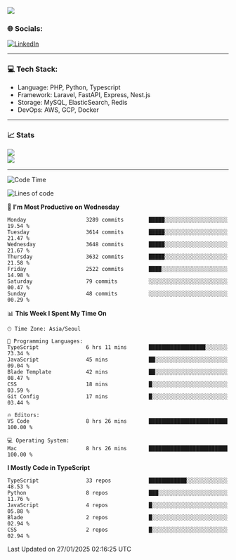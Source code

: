 <!--[![](https://visitcount.itsvg.in/api?id=jin-wk&icon=7&color=12)](https://visitcount.itsvg.in)-->
<!--[![Hits](https://hits.seeyoufarm.com/api/count/incr/badge.svg?url=https%3A%2F%2Fgithub.com%2Fjin-wk&count_bg=%235F625C&title_bg=%23555555&icon=github.svg&icon_color=%23E7E7E7&title=Hits&edge_flat=false)](https://hits.seeyoufarm.com)-->
![](https://komarev.com/ghpvc/?username=jin-wk&color=lightgrey&style=for-the-badge)

### 🌐 Socials:
[![LinkedIn](https://img.shields.io/badge/LinkedIn-%230077B5.svg?logo=linkedin&logoColor=white)](https://linkedin.com/in/jinwook-lee-242625241) 

---

### 💻 Tech Stack:
  - Language: PHP, Python, Typescript
  - Framework: Laravel, FastAPI, Express, Nest.js
  - Storage: MySQL, ElasticSearch, Redis
  - DevOps: AWS, GCP, Docker

---

### 📈 Stats
![](https://github-readme-stats.vercel.app/api?username=jin-wk&theme=dark&hide_border=true&include_all_commits=true&count_private=true)<br/>
![](https://github-readme-streak-stats.herokuapp.com/?user=jin-wk&theme=dark&hide_border=true)<br/>

---

<!--START_SECTION:waka-->
![Code Time](http://img.shields.io/badge/Code%20Time-1%2C978%20hrs%2050%20mins-blue)

![Lines of code](https://img.shields.io/badge/From%20Hello%20World%20I%27ve%20Written-4.5%20million%20lines%20of%20code-blue)

📅 **I'm Most Productive on Wednesday** 

```text
Monday                   3289 commits        █████░░░░░░░░░░░░░░░░░░░░   19.54 % 
Tuesday                  3614 commits        █████░░░░░░░░░░░░░░░░░░░░   21.47 % 
Wednesday                3648 commits        █████░░░░░░░░░░░░░░░░░░░░   21.67 % 
Thursday                 3632 commits        █████░░░░░░░░░░░░░░░░░░░░   21.58 % 
Friday                   2522 commits        ████░░░░░░░░░░░░░░░░░░░░░   14.98 % 
Saturday                 79 commits          ░░░░░░░░░░░░░░░░░░░░░░░░░   00.47 % 
Sunday                   48 commits          ░░░░░░░░░░░░░░░░░░░░░░░░░   00.29 % 
```


📊 **This Week I Spent My Time On** 

```text
🕑︎ Time Zone: Asia/Seoul

💬 Programming Languages: 
TypeScript               6 hrs 11 mins       ██████████████████░░░░░░░   73.34 % 
JavaScript               45 mins             ██░░░░░░░░░░░░░░░░░░░░░░░   09.04 % 
Blade Template           42 mins             ██░░░░░░░░░░░░░░░░░░░░░░░   08.47 % 
CSS                      18 mins             █░░░░░░░░░░░░░░░░░░░░░░░░   03.59 % 
Git Config               17 mins             █░░░░░░░░░░░░░░░░░░░░░░░░   03.44 % 

🔥 Editors: 
VS Code                  8 hrs 26 mins       █████████████████████████   100.00 % 

💻 Operating System: 
Mac                      8 hrs 26 mins       █████████████████████████   100.00 % 
```

**I Mostly Code in TypeScript** 

```text
TypeScript               33 repos            ████████████░░░░░░░░░░░░░   48.53 % 
Python                   8 repos             ███░░░░░░░░░░░░░░░░░░░░░░   11.76 % 
JavaScript               4 repos             █░░░░░░░░░░░░░░░░░░░░░░░░   05.88 % 
Blade                    2 repos             █░░░░░░░░░░░░░░░░░░░░░░░░   02.94 % 
CSS                      2 repos             █░░░░░░░░░░░░░░░░░░░░░░░░   02.94 % 
```




 Last Updated on 27/01/2025 02:16:25 UTC
<!--END_SECTION:waka-->
